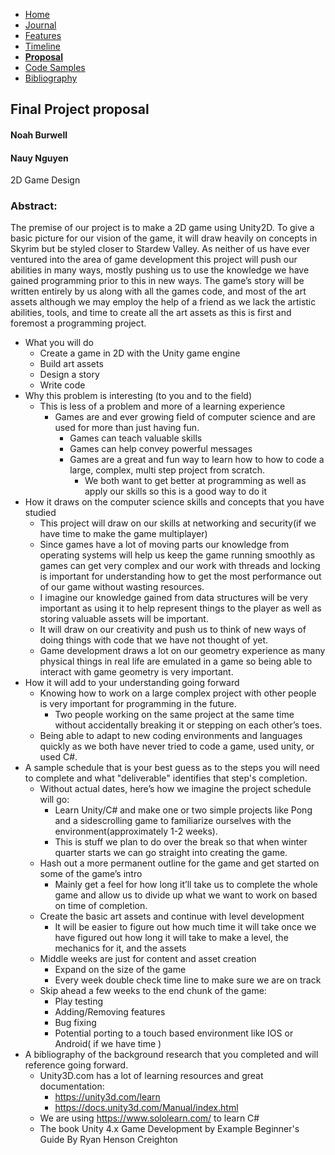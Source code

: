 - [Home](/index.md)
- [Journal](/journal.md)
- [Features](/features.md)
- [Timeline](/timeline.md)
- [**Proposal**](/proposal.md)
- [Code Samples](/codesamples.md)
- [Bibliography](/bibliography.md)


## Final Project proposal

#### Noah Burwell 
#### Nauy Nguyen 

2D Game Design

### Abstract:
  The premise of our project is to make a 2D game using Unity2D. To give a basic picture for our vision of the game, it will draw heavily on concepts in Skyrim but be styled closer to Stardew Valley. As neither of us have ever ventured into the area of game development this project will push our abilities in many ways, mostly pushing us to use the knowledge we have gained programming prior to this in new ways. The game’s story will be written entirely by us along with all the games code, and most of the art assets although we may employ the help of a friend as we lack the artistic abilities, tools, and time to create all the art assets as this is first and foremost a programming project.

* What you will do
  *	Create a game in 2D with the Unity game engine
  *	Build art assets
  * Design a story
  * Write code 
*	Why this problem is interesting (to you and to the field)
    * This is less of a problem and more of a learning experience
      * Games are and ever growing field of computer science and are used for more than just having fun. 
        * Games can teach valuable skills
        * Games can help convey powerful messages
        * Games are a great and fun way to learn how to how to code a large, complex, multi step project from scratch.
          *	We both want to get better at programming as well as apply our skills so this is a good way to do it
*	How it draws on the computer science skills and concepts that you have studied
     * This project will draw on our skills at networking and security(if we have time to make the game multiplayer)
     * Since games have a lot of moving parts our knowledge from operating systems will help us keep the game running smoothly as games can get very complex and our work with threads and locking is important for understanding how to get the most performance out of our game without wasting resources.
     * I imagine our knowledge gained from data structures will be very important as using it to help represent things to the player as well as storing valuable assets will be important. 
     * It will draw on our creativity and push us to think of new ways of doing things with code that we have not thought of yet.
     *	Game development draws a lot on our geometry experience as many physical things in real life are emulated in a game so being able to interact with game geometry is very important.
* How it will add to your understanding going forward
  * Knowing how to work on a large complex project with other people is very important for programming in the future.
    * Two people working on the same project at the same time without accidentally breaking it or stepping on each other’s toes.
  * Being able to adapt to new coding environments and languages quickly as we both have never tried to code a game, used unity, or used C#.
* A sample schedule that is your best guess as to the steps you will need to complete and what "deliverable" identifies that step's completion.
  * Without actual dates, here’s how we imagine the project schedule will go:
    *	Learn Unity/C# and make one or two simple projects like Pong and a sidescrolling game to familiarize ourselves with the environment(approximately 1-2 weeks).
    *	This is stuff we plan to do over the break so that when winter quarter starts we can go straight into creating the game.
  *	Hash out a more permanent outline for the game and get started on some of the game’s intro
    *	Mainly get a feel for how long it’ll take us to complete the whole game and allow us to divide up what we want to work on based on time of completion.
  *	Create the basic art assets and continue with level development
    *	It will be easier to figure out how much time it will take once we have figured out how long it will take to make a level, the mechanics for it, and the assets
  *	Middle weeks are just for content and asset creation
    *	Expand on the size of the game
    *	Every week double check time line to make sure we are on track
  *	Skip ahead a few weeks to the end chunk of the game:
    *	Play testing
    *	Adding/Removing features
    * Bug fixing
    *	Potential porting to a touch based environment like IOS or Android( if we have time )
*	A bibliography of the background research that you completed and will reference going forward.
    * Unity3D.com has a lot of learning resources and great documentation:
      *	https://unity3d.com/learn
      *	https://docs.unity3d.com/Manual/index.html
    *	We are using https://www.sololearn.com/ to learn C#
    *	The book Unity 4.x Game Development by Example Beginner's Guide By Ryan Henson Creighton

